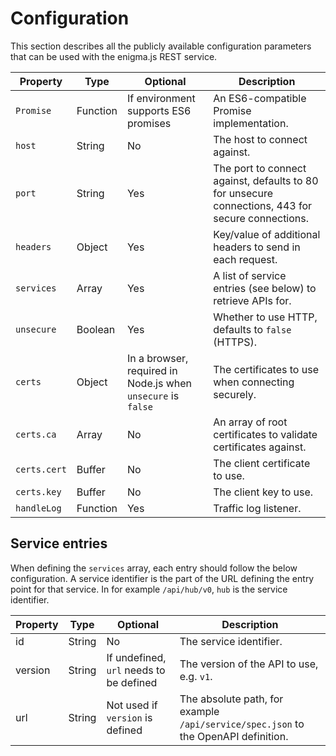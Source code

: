 # Configuration

This section describes all the publicly available configuration parameters that
can be used with the enigma.js REST service.

| Property | Type   | Optional | Description |
|----------|--------|----------|-------------|
| `Promise` | Function | If environment supports ES6 promises | An ES6-compatible Promise implementation. |
| `host` | String | No | The host to connect against. |
| `port` | String | Yes | The port to connect against, defaults to 80 for unsecure connections, 443 for secure connections. |
| `headers` | Object | Yes | Key/value of additional headers to send in each request. |
| `services` | Array | Yes | A list of service entries (see below) to retrieve APIs for. |
| `unsecure` | Boolean | Yes | Whether to use HTTP, defaults to `false` (HTTPS). |
| `certs` | Object | In a browser, required in Node.js when `unsecure` is `false` | The certificates to use when connecting securely. |
| `certs.ca` | Array | No | An array of root certificates to validate certificates against. |
| `certs.cert` | Buffer | No | The client certificate to use. |
| `certs.key` | Buffer | No | The client key to use. |
| `handleLog` | Function | Yes | Traffic log listener. |

## Service entries

When defining the `services` array, each entry should follow the below configuration. A service identifier is the part of the URL defining the entry point for that service. In for example `/api/hub/v0`, `hub` is the service identifier.

| Property | Type   | Optional | Description |
|----------|--------|----------|-------------|
| id | String | No | The service identifier. |
| version | String | If undefined, `url` needs to be defined | The version of the API to use, e.g. `v1`. |
| url | String | Not used if `version` is defined | The absolute path, for example `/api/service/spec.json` to the OpenAPI definition. |
 
